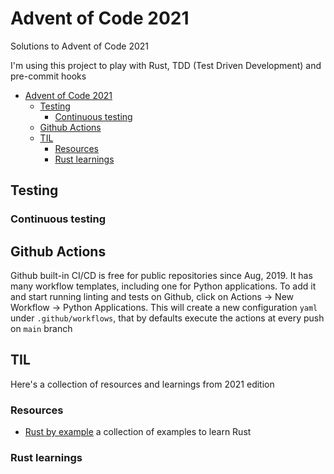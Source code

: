 # Advent of Code 2021
Solutions to Advent of Code 2021

I'm using this project to play with Rust, TDD (Test Driven Development) and pre-commit hooks
- [Advent of Code 2021](#advent-of-code-2021)
  - [Testing](#testing)
    - [Continuous testing](#continuous-testing)
  - [Github Actions](#github-actions)
  - [TIL](#til)
    - [Resources](#resources)
    - [Rust learnings](#rust-learnings)

## Testing

### Continuous testing

## Github Actions

Github built-in CI/CD is free for public repositories since Aug, 2019. It has many workflow templates, including one for Python applications. To add it and start running linting and tests on Github, click on Actions -> New Workflow -> Python Applications. This will create a new configuration `yaml` under `.github/workflows`, that by defaults execute the actions at every push on `main` branch 

## TIL

Here's a collection of resources and learnings from 2021 edition

### Resources

- [Rust by example](https://github.com/rust-lang/rust-by-example) a collection of examples to learn Rust

### Rust learnings
